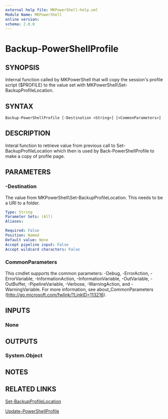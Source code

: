 ```yaml
---
external help file: MKPowerShell-help.xml
Module Name: MKPowerShell
online version:
schema: 2.0.0
---
```


# Backup-PowerShellProfile

## SYNOPSIS
Internal function called by MKPowerShell that will copy the session's profile script ($PROFILE) to the value set with MKPowerShell\Set-BackupProfileLocation.

## SYNTAX

```
Backup-PowerShellProfile [-Destination <String>] [<CommonParameters>]
```

## DESCRIPTION
Interal function to retrieve value from previous call to Set-BackupProfileLocation which then is used by Back-PowerShellProfile to make a copy of profile page.

## PARAMETERS

### -Destination
The value from MKPowerShell\Set-BackupProfileLocation.  This needs to be a URI to a folder.

```yaml
Type: String
Parameter Sets: (All)
Aliases:

Required: False
Position: Named
Default value: None
Accept pipeline input: False
Accept wildcard characters: False
```

### CommonParameters
This cmdlet supports the common parameters: -Debug, -ErrorAction, -ErrorVariable, -InformationAction, -InformationVariable, -OutVariable, -OutBuffer, -PipelineVariable, -Verbose, -WarningAction, and -WarningVariable.
For more information, see about_CommonParameters (http://go.microsoft.com/fwlink/?LinkID=113216).

## INPUTS

### None


## OUTPUTS

### System.Object

## NOTES

## RELATED LINKS

[Set-BackupProfileLocation](https://github.com/marckassay/MKPowerShell/blob/master/docs/Set-BackupProfileLocation.md)

[Update-PowerShellProfile](https://github.com/marckassay/MKPowerShell/blob/master/docs/Update-PowerShellProfile.md)
